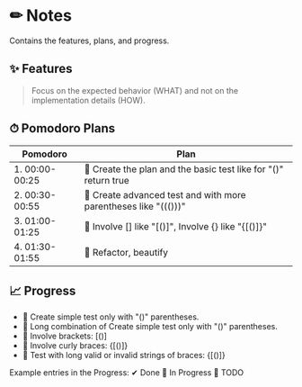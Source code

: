 # ✏ Notes
Contains the features, plans, and progress.

## ✨ Features 
> Focus on the expected behavior (WHAT) and not on the implementation details (HOW).


## ⏱ Pomodoro Plans

| Pomodoro | Plan |
| ------ | ------ |
| 1. 00:00-00:25  | 📌 Create the plan and the basic test like for "()" return true  |
| 2. 00:30-00:55 | 📌 Create advanced test and with more parentheses like "((()))"  |
| 3. 01:00-01:25 | 📌 Involve [] like "[()]", Involve {} like "{[()]}"  |
| 4. 01:30-01:55 | 📌 Refactor, beautify |

## 📈 Progress

- 📌 Create simple test only with "()" parentheses.
- 📌 Long combination of Create simple test only with "()" parentheses.
- 📌 Involve brackets: [()]
- 📌 Involve curly braces: {[()]}
- 📌 Test with long valid or invalid strings of braces: {[()]}

Example entries in the Progress:  ✔ Done 🔧 In Progress 📌 TODO
